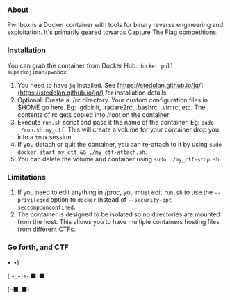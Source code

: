 ### About
Pwnbox is a Docker container with tools for binary reverse engineering and exploitation. It's primarily geared towards Capture The Flag competitions. 

### Installation
You can grab the container from Docker Hub: `docker pull superkojiman/pwnbox`
 1. You need to have `jq` installed. See [https://stedolan.github.io/jq/](https://stedolan.github.io/jq/) for installation details.
 1. Optional: Create a ./rc directory. Your custom configuration files in $HOME go here. Eg: .gdbinit, .radare2rc, .bashrc, .vimrc, etc. The contents of rc gets copied into /root on the container. 
 1. Execute `run.sh` script and pass it the name of the container. Eg: `sudo ./run.sh my_ctf`. This will create a volume for your container drop you into a `tmux` session.
 1. If you detach or quit the container, you can re-attach to it by using `sudo docker start my_ctf && ./my_ctf-attach.sh`.
 1. You can delete the volume and container using `sudo ./my_ctf-stop.sh`. 

### Limitations
 1. If you need to edit anything in /proc, you must edit `run.sh` to use the `--privileged` option to `docker` instead of `--security-opt seccomp:unconfined`. 
 1. The container is designed to be isolated so no directories are mounted from the host. This allows you to have multiple containers hosting files from different CTFs. 

### Go forth, and CTF 
•_•)

( •_•)>⌐■-■

(⌐■_■)
